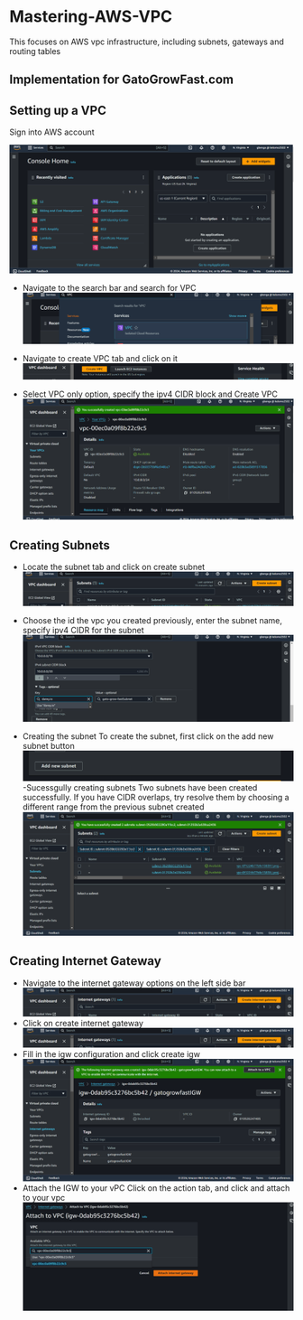 # Mastering-AWS-VPC

This focuses on AWS vpc infrastructure, including subnets, gateways and routing tables

## Implementation for GatoGrowFast.com

## Setting up a VPC

Sign into AWS account

![Sign into aws account](./images/sign_into_aws_account.png)

- Navigate to the search bar and search for VPC
  ![Search for VPC in the search bar](./images/search_vpc.png)

- Navigate to create VPC tab and click on it
  ![Create VPC](./images/create_vpc.png)

- Select VPC only option, specify the ipv4 CIDR block and Create VPC
![VPC created](./images/vpc_creted.png)

## Creating Subnets

- Locate the subnet tab and click on create subnet
  ![Locate create subnet tab](./images/locate_subnet_tab.png)

- Choose the id the vpc you created previously, enter the subnet name, specify ipv4 CIDR for the subnet
![Configuring the subnet](./images/configuring_the_subnet.png)

- Creating the subnet
  To create the subnet, first click on the add new subnet button
![Add new subnet](./images/add-new-subnet.png)
-Sucessgully creating subnets
Two subnets have been created successfully. If you have CIDR overlaps, try resolve them by choosing a different range from the previous subnet created
![Succesfully create subnets](./images/successfully_create_subnets.png)

## Creating Internet Gateway
- Navigate to the internet gateway options on the left side bar
![Navigating to IGW tab](./images/finding_the_igw_tab.png)
- Click on create internet gateway
![Click in IGW](./images/igw_tab.png)
- Fill in the igw configuration and click create igw
![IGW created](./images/igw_created.png)
- Attach the IGW to your vPC
  Click on the action tab, and click and attach to your vpc
![Attch igw to vpc ](./images/attch_igw_to_vpc.png)
